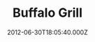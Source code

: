 ---
date: 2012-06-30T18:05:40.000Z
title: Buffalo Grill
latitude: 50.72666682182778
longitude: 1.6455631152509858
url: http://www.buffalo-grill.fr
category: checkin
---